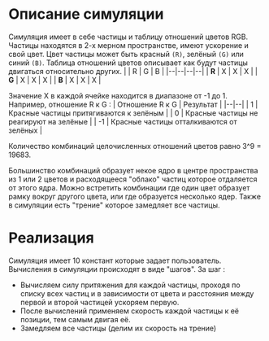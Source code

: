 # Описание симуляции
Симуляция имеет в себе частицы и таблицу отношений цветов RGB.
Частицы находятся в 2-х мерном пространстве, имеют ускорение и свой цвет.
Цвет частицы может быть красный `(R)`, зелёный `(G)` или синий `(B)`.
Таблица отношений цветов описывает как будут частицы двигаться относительно других.
|  | R | G | B |
|--|--|--|--|
| **R** | X | X | X |
| **G** | X | X | X |
| **B** | X | X | X |

Значение X в каждой ячейке находится в диапазоне от -1 до 1.
Например, отношение R к G :
| Отношение R к G | Результат |
|--|--|
| 1 | Красные частицы притягиваются к зелёным |
| 0 | Красные частицы не реагируют на зелёные |
| -1 | Красные частицы отталкиваются от зелёных |


Количество комбинаций целочисленных отношений цветов равно 3^9 = 19683.

Большинство комбинаций образует некое ядро в центре пространства из 1 или 2 цветов и расходящееся "облако" частиц которое отдаляется от этого ядра. Можно встретить комбинации где один цвет образует рамку вокруг другого цвета, или где образуется несколько ядер.
Также в симуляции есть "трение" которое замедляет все частицы. 
# Реализация
Симуляция имеет 10 констант которые задает пользователь.
Вычисления в симуляции происходят в виде "шагов".
За шаг :

 - Вычисляем силу притяжения для каждой частицы, проходя по списку всех частиц и в зависимости от цвета и расстояния между первой и второй частицей ускоряем первую.
 - После вычислений применяем скорость каждой частицы к её позиции, тем самым двигая её.
 - Замедляем все частицы (делим их скорость на трение)





